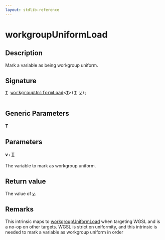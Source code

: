 ```yaml
---
layout: stdlib-reference
---
```


# workgroupUniformLoad

## Description

Mark a variable as being workgroup uniform.



## Signature 

<pre>
<a href=".html#typeparam-T" class="code_type">T</a> <a href=".html">workgroupUniformLoad</a>&lt;<a href=".html#typeparam-T" class="code_type">T</a>&gt;(<a href=".html#typeparam-T" class="code_type">T</a> <a href=".html#decl-v" class="code_param">v</a>);

</pre>

## Generic Parameters

####  <a id="typeparam-T"></a>T

## Parameters

####  <a id="decl-v"></a>v  : [T](.html#typeparam-T)
The variable to mark as workgroup uniform.


## Return value
The value of <span class='code'><a href=".html#decl-v" class="code_param">v</a></span>.

## Remarks
This intrinsic maps to <span class='code'><a href=".html">workgroupUniformLoad</a></span> when targeting WGSL and is a no-op on other targets.
WGSL is strict on uniformity, and this intrinsic is needed to mark a variable as workgroup uniform in order


